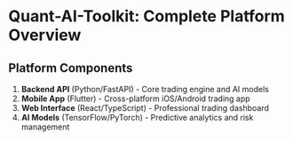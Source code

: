 # Quant-AI-Toolkit: Complete Platform Overview
## Platform Components

1. **Backend API** (Python/FastAPI) - Core trading engine and AI models
2. **Mobile App** (Flutter) - Cross-platform iOS/Android trading app
3. **Web Interface** (React/TypeScript) - Professional trading dashboard
4. **AI Models** (TensorFlow/PyTorch) - Predictive analytics and risk management
